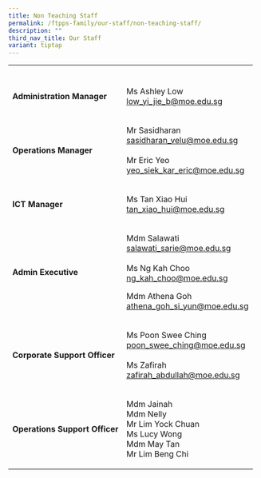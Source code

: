 ```yaml
---
title: Non Teaching Staff
permalink: /ftpps-family/our-staff/non-teaching-staff/
description: ""
third_nav_title: Our Staff
variant: tiptap
---
```

<table style="minWidth: 50px">
<colgroup>
<col>
<col>
</colgroup>
<tbody>
<tr>
<th rowspan="1" colspan="1">
<p></p>
</th>
<th rowspan="1" colspan="1">
<p></p>
</th>
</tr>
<tr>
<td rowspan="1" colspan="1">
<p><strong>Administration Manager</strong>
</p>
</td>
<td rowspan="1" colspan="1">
<p>Ms Ashley Low
<br><a href="mailto:low_yi_jie_b@moe.edu.sg" rel="noopener noreferrer nofollow" target="_blank">low_yi_jie_b@moe.edu.sg</a>
</p>
</td>
</tr>
<tr>
<td rowspan="1" colspan="1">
<p><strong>Operations Manager</strong>
</p>
</td>
<td rowspan="1" colspan="1">
<p>Mr Sasidharan
<br><a href="mailto:sasidharan_velu@moe.edu.sg" rel="noopener noreferrer nofollow" target="_blank">sasidharan_velu@moe.edu.sg</a>
<br>
<br>Mr Eric Yeo
<br><a href="mailto:yeo_siek_kar_eric@moe.edu.sg" rel="noopener noreferrer nofollow" target="_blank">yeo_siek_kar_eric@moe.edu.sg</a>
</p>
</td>
</tr>
<tr>
<td rowspan="1" colspan="1">
<p><strong>ICT Manager</strong>
</p>
</td>
<td rowspan="1" colspan="1">
<p>Ms Tan Xiao Hui
<br><a href="mailto:tan_xiao_hui@moe.edu.sg" rel="noopener noreferrer nofollow" target="_blank">tan_xiao_hui@moe.edu.sg</a>
</p>
</td>
</tr>
<tr>
<td rowspan="1" colspan="1">
<p><strong>Admin Executive</strong>
</p>
</td>
<td rowspan="1" colspan="1">
<p>Mdm Salawati
<br><a href="mailto:salawati_sarie@moe.edu.sg" rel="noopener noreferrer nofollow" target="_blank">salawati_sarie@moe.edu.sg</a>
<br>
<br>Ms Ng Kah Choo
<br><a href="mailto:ng_kah_choo@moe.edu.sg" rel="noopener noreferrer nofollow" target="_blank">ng_kah_choo@moe.edu.sg</a>
<br>
</p>
<p>Mdm Athena Goh
<br><a href="mailto:athena_goh_si_yun@moe.edu.sg" rel="noopener noreferrer nofollow" target="_blank">athena_goh_si_yun@moe.edu.sg</a>
</p>
</td>
</tr>
<tr>
<td rowspan="1" colspan="1">
<p><strong>Corporate Support Officer</strong>
</p>
</td>
<td rowspan="1" colspan="1">
<p>Ms Poon Swee Ching
<br><a href="mailto:poon_swee_ching@moe.edu.sg" rel="noopener noreferrer nofollow" target="_blank">poon_swee_ching@moe.edu.sg</a>
<br>
<br>Ms Zafirah
<br><a href="mailto:zafirah_abdullah@moe.edu.sg" rel="noopener noreferrer nofollow" target="_blank">zafirah_abdullah@moe.edu.sg</a>
<br>
</p>
</td>
</tr>
<tr>
<td rowspan="1" colspan="1">
<p><strong>Operations Support Officer</strong>
</p>
</td>
<td rowspan="1" colspan="1">
<p>Mdm Jainah
<br>Mdm Nelly
<br>Mr Lim Yock Chuan
<br>Ms Lucy Wong
<br>Mdm May Tan
<br>Mr Lim Beng Chi</p>
</td>
</tr>
</tbody>
</table>
<p></p>